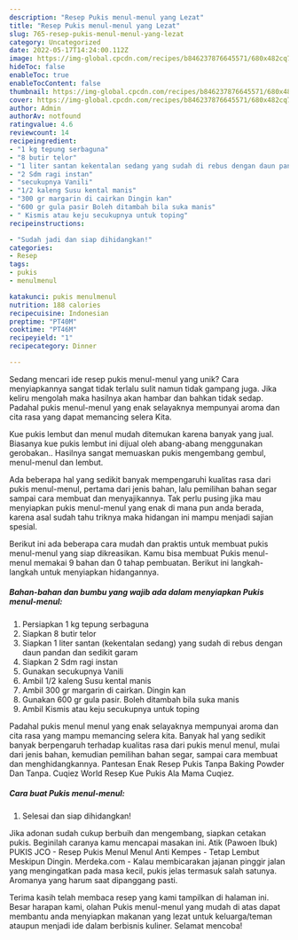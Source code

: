 ```yaml
---
description: "Resep Pukis menul-menul yang Lezat"
title: "Resep Pukis menul-menul yang Lezat"
slug: 765-resep-pukis-menul-menul-yang-lezat
category: Uncategorized
date: 2022-05-17T14:24:00.112Z
image: https://img-global.cpcdn.com/recipes/b846237876645571/680x482cq70/pukis-menul-menul-foto-resep-utama.jpg
hideToc: false
enableToc: true
enableTocContent: false
thumbnail: https://img-global.cpcdn.com/recipes/b846237876645571/680x482cq70/pukis-menul-menul-foto-resep-utama.jpg
cover: https://img-global.cpcdn.com/recipes/b846237876645571/680x482cq70/pukis-menul-menul-foto-resep-utama.jpg
author: Admin
authorAv: notfound
ratingvalue: 4.6
reviewcount: 14
recipeingredient:
- "1 kg tepung serbaguna"
- "8 butir telor"
- "1 liter santan kekentalan sedang yang sudah di rebus dengan daun pandan dan sedikit garam"
- "2 Sdm ragi instan"
- "secukupnya Vanili"
- "1/2 kaleng Susu kental manis"
- "300 gr margarin di cairkan Dingin kan"
- "600 gr gula pasir Boleh ditambah bila suka manis"
- " Kismis atau keju secukupnya untuk toping"
recipeinstructions:

- "Sudah jadi dan siap dihidangkan!"
categories:
- Resep
tags:
- pukis
- menulmenul

katakunci: pukis menulmenul 
nutrition: 188 calories
recipecuisine: Indonesian
preptime: "PT40M"
cooktime: "PT46M"
recipeyield: "1"
recipecategory: Dinner

---
```





Sedang mencari ide resep pukis menul-menul yang unik? Cara menyiapkannya sangat tidak terlalu sulit namun tidak gampang juga. Jika keliru mengolah maka hasilnya akan hambar dan bahkan tidak sedap. Padahal pukis menul-menul yang enak selayaknya mempunyai aroma dan cita rasa yang dapat memancing selera Kita.





Kue pukis lembut dan menul mudah ditemukan karena banyak yang jual. Biasanya kue pukis lembut ini dijual oleh abang-abang menggunakan gerobakan.. Hasilnya sangat memuaskan pukis mengembang gembul, menul-menul dan lembut.

Ada beberapa hal yang sedikit banyak mempengaruhi kualitas rasa dari pukis menul-menul, pertama dari jenis bahan, lalu pemilihan bahan segar sampai cara membuat dan menyajikannya. Tak perlu pusing jika mau menyiapkan pukis menul-menul yang enak di mana pun anda berada, karena asal sudah tahu triknya maka hidangan ini mampu menjadi sajian spesial.






Berikut ini ada beberapa cara mudah dan praktis untuk membuat pukis menul-menul yang siap dikreasikan. Kamu bisa membuat Pukis menul-menul memakai 9 bahan dan 0 tahap pembuatan. Berikut ini langkah-langkah untuk menyiapkan hidangannya.

<!--inarticleads1-->

##### Bahan-bahan dan bumbu yang wajib ada dalam menyiapkan Pukis menul-menul:

1. Persiapkan 1 kg tepung serbaguna
1. Siapkan 8 butir telor
1. Siapkan 1 liter santan (kekentalan sedang) yang sudah di rebus dengan daun pandan dan sedikit garam
1. Siapkan 2 Sdm ragi instan
1. Gunakan secukupnya Vanili
1. Ambil 1/2 kaleng Susu kental manis
1. Ambil 300 gr margarin di cairkan. Dingin kan
1. Gunakan 600 gr gula pasir. Boleh ditambah bila suka manis
1. Ambil  Kismis atau keju secukupnya untuk toping


Padahal pukis menul menul yang enak selayaknya mempunyai aroma dan cita rasa yang mampu memancing selera kita. Banyak hal yang sedikit banyak berpengaruh terhadap kualitas rasa dari pukis menul menul, mulai dari jenis bahan, kemudian pemilihan bahan segar, sampai cara membuat dan menghidangkannya. Pantesan Enak Resep Pukis Tanpa Baking Powder Dan Tanpa. Cuqiez World Resep Kue Pukis Ala Mama Cuqiez. 

<!--inarticleads2-->

##### Cara buat Pukis menul-menul:


1. Selesai dan siap dihidangkan!

Jika adonan sudah cukup berbuih dan mengembang, siapkan cetakan pukis. Beginilah caranya kamu mencapai masakan ini. Atik (Pawoen Ibuk) PUKIS JCO - Resep Pukis Menul Menul Anti Kempes - Tetap Lembut Meskipun Dingin. Merdeka.com - Kalau membicarakan jajanan pinggir jalan yang mengingatkan pada masa kecil, pukis jelas termasuk salah satunya. Aromanya yang harum saat dipanggang pasti. 

Terima kasih telah membaca resep yang kami tampilkan di halaman ini. Besar harapan kami, olahan Pukis menul-menul yang mudah di atas dapat membantu anda menyiapkan makanan yang lezat untuk keluarga/teman ataupun menjadi ide dalam berbisnis kuliner. Selamat mencoba!
